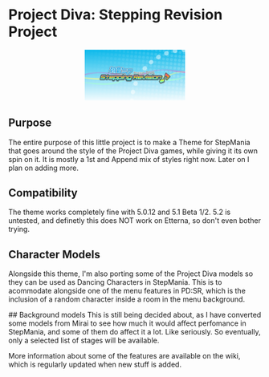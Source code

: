 # Project Diva: Stepping Revision Project
<center><img src="Github_icon.png" style="width:200px"></center>

## Purpose
The entire purpose of this little project is to make a Theme for StepMania that goes around the style of the Project Diva games, while giving it its own spin on it. It is mostly a 1st and Append mix of styles right now. Later on I plan on adding more.

## Compatibility
The theme works completely fine with 5.0.12 and 5.1 Beta 1/2.
5.2 is untested, and definetly this does NOT work on Etterna, so don't even bother trying.

## Character Models
Alongside this theme, I'm also porting some of the Project Diva models so they can be used as Dancing Characters in StepMania. This is to acommodate alongside one of the menu features in PD:SR, which is the inclusion of a random character inside a room in the menu background.

## Background models
This is still being decided about, as I have converted some models from Mirai to see how much it would affect perfomance in StepMania, and some of them do affect it a lot. Like seriously. So eventually, only a selected list of stages will be available.

More information about some of the features are available on the wiki, which is regularly updated when new stuff is added.